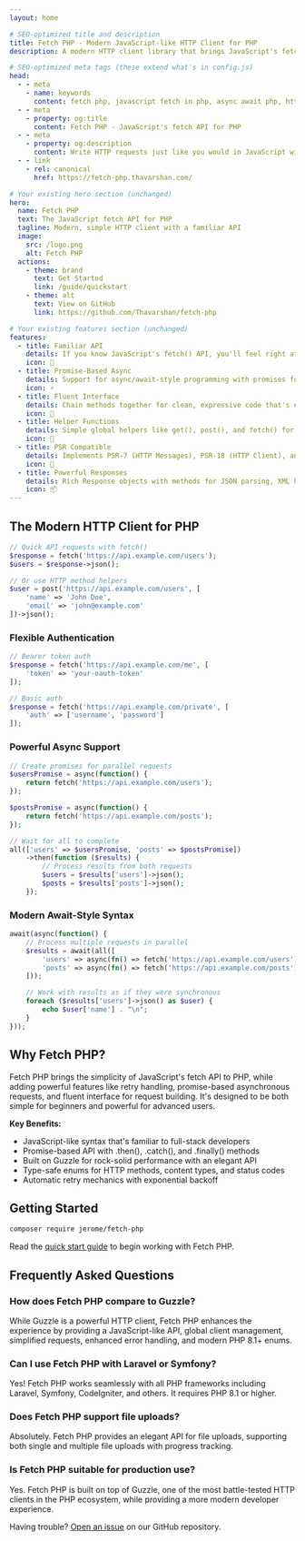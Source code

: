 ```yaml
---
layout: home

# SEO-optimized title and description
title: Fetch PHP - Modern JavaScript-like HTTP Client for PHP
description: A modern HTTP client library that brings JavaScript's fetch API experience to PHP with async/await patterns, promise-based API, and powerful retry mechanics.

# SEO-optimized meta tags (these extend what's in config.js)
head:
  - - meta
    - name: keywords
      content: fetch php, javascript fetch in php, async await php, http client php, promise based http, php http, guzzle alternative
  - - meta
    - property: og:title
      content: Fetch PHP - JavaScript's fetch API for PHP
  - - meta
    - property: og:description
      content: Write HTTP requests just like you would in JavaScript with PHP's Fetch API. Modern, simple HTTP client with a familiar API.
  - - link
    - rel: canonical
      href: https://fetch-php.thavarshan.com/

# Your existing hero section (unchanged)
hero:
  name: Fetch PHP
  text: The JavaScript fetch API for PHP
  tagline: Modern, simple HTTP client with a familiar API
  image:
    src: /logo.png
    alt: Fetch PHP
  actions:
    - theme: brand
      text: Get Started
      link: /guide/quickstart
    - theme: alt
      text: View on GitHub
      link: https://github.com/Thavarshan/fetch-php

# Your existing features section (unchanged)
features:
  - title: Familiar API
    details: If you know JavaScript's fetch() API, you'll feel right at home with Fetch PHP's intuitive interface.
    icon: 🚀
  - title: Promise-Based Async
    details: Support for async/await-style programming with promises for concurrent HTTP requests.
    icon: ⚡
  - title: Fluent Interface
    details: Chain methods together for clean, expressive code that's easy to read and maintain.
    icon: 🔗
  - title: Helper Functions
    details: Simple global helpers like get(), post(), and fetch() for quick and easy HTTP requests.
    icon: 🧰
  - title: PSR Compatible
    details: Implements PSR-7 (HTTP Messages), PSR-18 (HTTP Client), and PSR-3 (Logging) standards.
    icon: 🔄
  - title: Powerful Responses
    details: Rich Response objects with methods for JSON parsing, XML handling, and more.
    icon: 📦
---
```


<!-- The rest of your existing content starts here, properly formatted with Markdown -->

## The Modern HTTP Client for PHP

```php
// Quick API requests with fetch()
$response = fetch('https://api.example.com/users');
$users = $response->json();

// Or use HTTP method helpers
$user = post('https://api.example.com/users', [
    'name' => 'John Doe',
    'email' => 'john@example.com'
])->json();
```

### Flexible Authentication

```php
// Bearer token auth
$response = fetch('https://api.example.com/me', [
    'token' => 'your-oauth-token'
]);

// Basic auth
$response = fetch('https://api.example.com/private', [
    'auth' => ['username', 'password']
]);
```

### Powerful Async Support

```php
// Create promises for parallel requests
$usersPromise = async(function() {
    return fetch('https://api.example.com/users');
});

$postsPromise = async(function() {
    return fetch('https://api.example.com/posts');
});

// Wait for all to complete
all(['users' => $usersPromise, 'posts' => $postsPromise])
    ->then(function ($results) {
        // Process results from both requests
        $users = $results['users']->json();
        $posts = $results['posts']->json();
    });
```

### Modern Await-Style Syntax

```php
await(async(function() {
    // Process multiple requests in parallel
    $results = await(all([
        'users' => async(fn() => fetch('https://api.example.com/users')),
        'posts' => async(fn() => fetch('https://api.example.com/posts'))
    ]));

    // Work with results as if they were synchronous
    foreach ($results['users']->json() as $user) {
        echo $user['name'] . "\n";
    }
}));
```

## Why Fetch PHP?

Fetch PHP brings the simplicity of JavaScript's fetch API to PHP, while adding powerful features like retry handling, promise-based asynchronous requests, and fluent interface for request building. It's designed to be both simple for beginners and powerful for advanced users.

<div class="custom-block tip">
  <p><strong>Key Benefits:</strong></p>
  <ul>
    <li>JavaScript-like syntax that's familiar to full-stack developers</li>
    <li>Promise-based API with .then(), .catch(), and .finally() methods</li>
    <li>Built on Guzzle for rock-solid performance with an elegant API</li>
    <li>Type-safe enums for HTTP methods, content types, and status codes</li>
    <li>Automatic retry mechanics with exponential backoff</li>
  </ul>
</div>

## Getting Started

```bash
composer require jerome/fetch-php
```

Read the [quick start guide](/guide/quickstart) to begin working with Fetch PHP.

<!-- Add FAQ section for long-tail SEO keywords -->
## Frequently Asked Questions

### How does Fetch PHP compare to Guzzle?

While Guzzle is a powerful HTTP client, Fetch PHP enhances the experience by providing a JavaScript-like API, global client management, simplified requests, enhanced error handling, and modern PHP 8.1+ enums.

### Can I use Fetch PHP with Laravel or Symfony?

Yes! Fetch PHP works seamlessly with all PHP frameworks including Laravel, Symfony, CodeIgniter, and others. It requires PHP 8.1 or higher.

### Does Fetch PHP support file uploads?

Absolutely. Fetch PHP provides an elegant API for file uploads, supporting both single and multiple file uploads with progress tracking.

### Is Fetch PHP suitable for production use?

Yes. Fetch PHP is built on top of Guzzle, one of the most battle-tested HTTP clients in the PHP ecosystem, while providing a more modern developer experience.

<div class="custom-block warning">
  <p>Having trouble? <a href="https://github.com/Thavarshan/fetch-php/issues">Open an issue</a> on our GitHub repository.</p>
</div>
